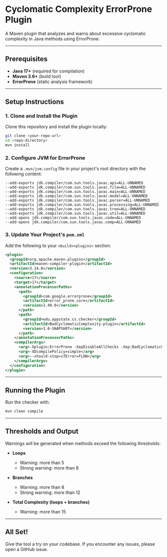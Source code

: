 # Cyclomatic Complexity ErrorProne Plugin

A Maven plugin that analyzes and warns about excessive cyclomatic complexity in Java methods using ErrorProne.

---

## Prerequisites

- **Java 17+** (required for compilation)
- **Maven 3.6+** (build tool)
- **ErrorProne** (static analysis framework)

---

## Setup Instructions

### 1. Clone and Install the Plugin

Clone this repository and install the plugin locally:

```bash
git clone <your-repo-url>
cd <repo-directory>
mvn install
```

### 2. Configure JVM for ErrorProne

Create a `.mvn/jvm.config` file in your project's root directory with the following content:

```text
--add-exports jdk.compiler/com.sun.tools.javac.api=ALL-UNNAMED
--add-exports jdk.compiler/com.sun.tools.javac.file=ALL-UNNAMED
--add-exports jdk.compiler/com.sun.tools.javac.main=ALL-UNNAMED
--add-exports jdk.compiler/com.sun.tools.javac.model=ALL-UNNAMED
--add-exports jdk.compiler/com.sun.tools.javac.parser=ALL-UNNAMED
--add-exports jdk.compiler/com.sun.tools.javac.processing=ALL-UNNAMED
--add-exports jdk.compiler/com.sun.tools.javac.tree=ALL-UNNAMED
--add-exports jdk.compiler/com.sun.tools.javac.util=ALL-UNNAMED
--add-opens jdk.compiler/com.sun.tools.javac.code=ALL-UNNAMED
--add-opens jdk.compiler/com.sun.tools.javac.comp=ALL-UNNAMED
```

### 3. Update Your Project's `pom.xml`

Add the following to your `<build><plugins>` section:

```xml
<plugin>
  <groupId>org.apache.maven.plugins</groupId>
  <artifactId>maven-compiler-plugin</artifactId>
  <version>3.14.0</version>
  <configuration>
    <source>17</source>
    <target>17</target>
    <annotationProcessorPaths>
      <path>
        <groupId>com.google.errorprone</groupId>
        <artifactId>error_prone_core</artifactId>
        <version>2.40.0</version>
      </path>
      <path>
        <groupId>edu.appstate.cs.checker</groupId>
        <artifactId>BadCyclomaticComplexity-plugin</artifactId>
        <version>1.0-SNAPSHOT</version>
      </path>
    </annotationProcessorPaths>
    <compilerArgs>
      <arg>-Xplugin:ErrorProne -XepDisableAllChecks -Xep:BadCyclomaticComplexity:WARN</arg>
      <arg>-XDcompilePolicy=simple</arg>
      <arg>--should-stop=ifError=FLOW</arg>
    </compilerArgs>
  </configuration>
</plugin>
```

---

## Running the Plugin

Run the checker with:

```bash
mvn clean compile
```

---

## Thresholds and Output

Warnings will be generated when methods exceed the following thresholds:

- **Loops**
  - Warning: more than 5
  - Strong warning: more than 8

- **Branches**
  - Warning: more than 8
  - Strong warning: more than 12

- **Total Complexity (loops + branches)**
  - Warning: more than 15

---

## All Set!

Give the tool a try on your codebase. If you encounter any issues, please open a GitHub issue.
